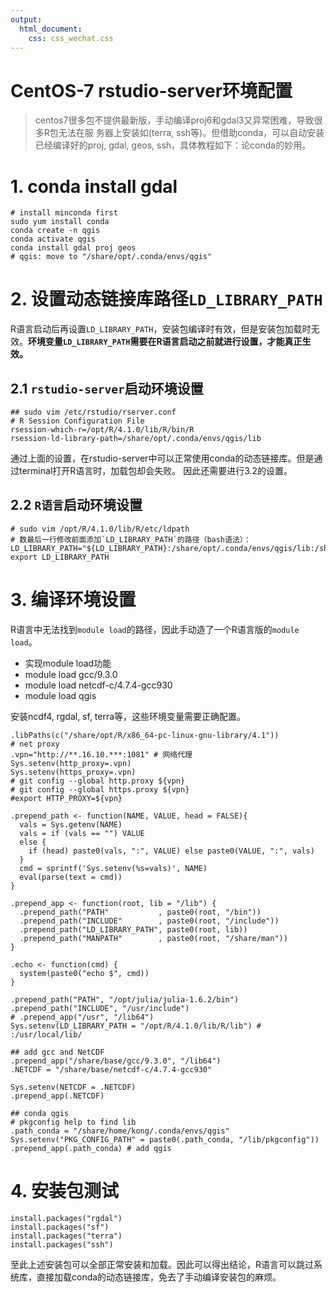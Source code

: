 ```yaml
---
output: 
  html_document: 
    css: css_wechat.css
---
```


# CentOS-7 rstudio-server环境配置

> centos7很多包不提供最新版，手动编译proj6和gdal3又异常困难，导致很多R包无法在服 务器上安装如(terra, ssh等)。但借助conda，可以自动安装已经编译好的proj, gdal, geos, ssh，具体教程如下：论conda的妙用。

# 1. conda install gdal

``` {.bash}
# install minconda first
sudo yum install conda
conda create -n qgis
conda activate qgis
conda install gdal proj geos
# qgis: move to "/share/opt/.conda/envs/qgis"
```

# 2. 设置动态链接库路径`LD_LIBRARY_PATH`

R语言启动后再设置`LD_LIBRARY_PATH`，安装包编译时有效，但是安装包加载时无效。**环境变量`LD_LIBRARY_PATH`需要在R语言启动之前就进行设置，才能真正生效。**

## 2.1 `rstudio-server`启动环境设置

``` {.bash}
## sudo vim /etc/rstudio/rserver.conf 
# R Session Configuration File
rsession-which-r=/opt/R/4.1.0/lib/R/bin/R
rsession-ld-library-path=/share/opt/.conda/envs/qgis/lib
```

通过上面的设置，在rstudio-server中可以正常使用conda的动态链接库。但是通过terminal打开R语言时，加载包却会失败。 因此还需要进行3.2的设置。

## 2.2 `R语言`启动环境设置

``` {.bash}
# sudo vim /opt/R/4.1.0/lib/R/etc/ldpath
# 数最后一行修改前面添加`LD_LIBRARY_PATH`的路径（bash语法）：
LD_LIBRARY_PATH="${LD_LIBRARY_PATH}:/share/opt/.conda/envs/qgis/lib:/share/base/gcc/9.3.0/lib64"
export LD_LIBRARY_PATH
```

# 3. 编译环境设置

R语言中无法找到`module load`的路径，因此手动造了一个R语言版的`module load`。

-   实现module load功能
-   module load gcc/9.3.0
-   module load netcdf-c/4.7.4-gcc930
-   module load qgis

安装ncdf4, rgdal, sf, terra等，这些环境变量需要正确配置。

``` {.r}
.libPaths(c("/share/opt/R/x86_64-pc-linux-gnu-library/4.1"))
# net proxy
.vpn="http://**.16.10.***:1081" # 网络代理
Sys.setenv(http_proxy=.vpn)
Sys.setenv(https_proxy=.vpn)
# git config --global http.proxy ${vpn}
# git config --global https.proxy ${vpn}
#export HTTP_PROXY=${vpn}

.prepend_path <- function(NAME, VALUE, head = FALSE){
  vals = Sys.getenv(NAME)
  vals = if (vals == "") VALUE
  else {
    if (head) paste0(vals, ":", VALUE) else paste0(VALUE, ":", vals)
  }
  cmd = sprintf('Sys.setenv(%s=vals)', NAME)
  eval(parse(text = cmd))
}

.prepend_app <- function(root, lib = "/lib") {
  .prepend_path("PATH"           , paste0(root, "/bin"))
  .prepend_path("INCLUDE"        , paste0(root, "/include"))
  .prepend_path("LD_LIBRARY_PATH", paste0(root, lib))
  .prepend_path("MANPATH"        , paste0(root, "/share/man"))
}

.echo <- function(cmd) {
  system(paste0("echo $", cmd))
}

.prepend_path("PATH", "/opt/julia/julia-1.6.2/bin")
.prepend_path("INCLUDE", "/usr/include")
# .prepend_app("/usr", "/lib64")
Sys.setenv(LD_LIBRARY_PATH = "/opt/R/4.1.0/lib/R/lib") # :/usr/local/lib/

## add gcc and NetCDF
.prepend_app("/share/base/gcc/9.3.0", "/lib64")
.NETCDF = "/share/base/netcdf-c/4.7.4-gcc930"

Sys.setenv(NETCDF = .NETCDF)
.prepend_app(.NETCDF)

## conda qgis
# pkgconfig help to find lib
.path_conda = "/share/home/kong/.conda/envs/qgis"
Sys.setenv("PKG_CONFIG_PATH" = paste0(.path_conda, "/lib/pkgconfig"))
.prepend_app(.path_conda) # add qgis
```

# 4. 安装包测试

``` {.r}
install.packages("rgdal")
install.packages("sf")
install.packages("terra")
install.packages("ssh")
```

至此上述安装包可以全部正常安装和加载。因此可以得出结论，R语言可以跳过系统库，直接加载conda的动态链接库，免去了手动编译安装包的麻烦。
